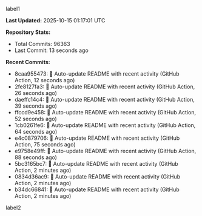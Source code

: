 
label1 
<!-- ACTIVITY_START -->
**Last Updated:** 2025-10-15 01:17:01 UTC

**Repository Stats:**
- Total Commits: 96363
- Last Commit: 13 seconds ago

**Recent Commits:**
- 8caa955473: 🤖 Auto-update README with recent activity (GitHub Action, 12 seconds ago)
- 2fe8127fa3: 🤖 Auto-update README with recent activity (GitHub Action, 26 seconds ago)
- daeffc14c4: 🤖 Auto-update README with recent activity (GitHub Action, 39 seconds ago)
- ffccd9e458: 🤖 Auto-update README with recent activity (GitHub Action, 52 seconds ago)
- 1cb0261fe6: 🤖 Auto-update README with recent activity (GitHub Action, 64 seconds ago)
- e4c0879706: 🤖 Auto-update README with recent activity (GitHub Action, 75 seconds ago)
- e9758e49ff: 🤖 Auto-update README with recent activity (GitHub Action, 88 seconds ago)
- 5bc3165bc7: 🤖 Auto-update README with recent activity (GitHub Action, 2 minutes ago)
- 0834d36ac9: 🤖 Auto-update README with recent activity (GitHub Action, 2 minutes ago)
- b34dc66841: 🤖 Auto-update README with recent activity (GitHub Action, 2 minutes ago)
<!-- ACTIVITY_END -->

label2
